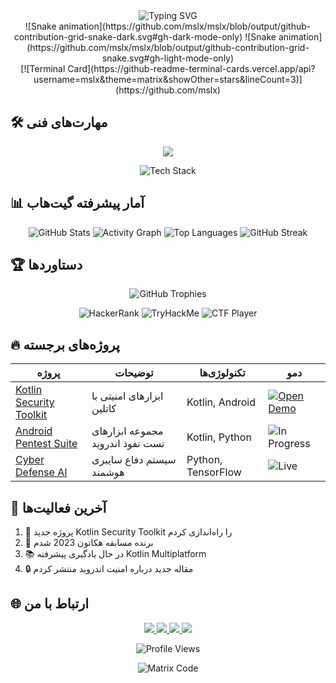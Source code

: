 <!-- هدر با انیمیشن تایپینگ پیشرفته -->
<div align="center">
  <img src="https://readme-typing-svg.demolab.com?font=Fira+Code&weight=700&size=30&duration=3000&pause=500&color=00FF00&center=true&vCenter=true&width=600&height=70&lines=%F0%9F%91%8B+%D8%B3%D9%84%D8%A7%D9%85%D8%8C+%D9%85%D9%86+mslx+%D9%87%D8%B3%D8%AA%D9%85!;%F0%9F%92%BB+%D8%AA%D9%88%D8%B3%D8%B9%D9%87%E2%80%8C%D8%AF%D9%87%D9%86%D8%AF%D9%87+%D9%86%D9%88%DA%AF%D8%B1%D8%A7%D9%86;%F0%9F%94%90+%D9%85%D8%AA%D8%AE%D8%B5%D8%B5+%D8%A7%D9%85%D9%86%DB%8C%D8%AA+%D8%B3%D8%A7%DB%8C%D8%A8%D8%B1%DB%8C;%F0%9F%A7%A1+%D8%A8%D8%B1%D9%86%D8%AF%D9%87+%D9%85%D8%B3%D8%A7%D8%A8%D9%82%D8%A7%D8%AA+%D9%87%DA%A9" alt="Typing SVG" />
</div>

<!-- مار افعی کانتریبوشن با رنگ‌های متغیر -->
<div align="center">
  ![Snake animation](https://github.com/mslx/mslx/blob/output/github-contribution-grid-snake-dark.svg#gh-dark-mode-only)
  ![Snake animation](https://github.com/mslx/mslx/blob/output/github-contribution-grid-snake.svg#gh-light-mode-only)
</div>

<!-- کارت 3D شبیه به ترمینال -->
<div align="center">
  [![Terminal Card](https://github-readme-terminal-cards.vercel.app/api?username=mslx&theme=matrix&showOther=stars&lineCount=3)](https://github.com/mslx)
</div>

## 🛠️ مهارت‌های فنی
<p align="center">
  <img src="https://skillicons.dev/icons?i=python,kotlin,java,js,ts,react,next,nodejs,androidstudio,html,css,tailwind,git,github,docker,linux,bash,vim,vscode,aws,azure,gcp,postgres,mongodb,redis,grafana&perline=8" />
</p>

<!-- نمودار حبابی مهارت‌ها -->
<div align="center">
  <img src="https://github-readme-tech-stack.vercel.app/api/cards?title=%F0%9F%9B%A0%20%D8%AA%DA%A9%D9%86%D9%88%D9%84%D9%88%DA%98%DB%8C&lineCount=2&theme=matrix&line1=python,kotlin,java,androidstudio,docker,kubernetes&line2=react,nextjs,nodejs,postgresql,mongodb,redis&hide_border=true" alt="Tech Stack" />
</div>

## 📊 آمار پیشرفته گیت‌هاب
<div align="center">
  <!-- آمار با تم ماتریکس -->
  <img src="https://github-readme-stats.vercel.app/api?username=mslx&show_icons=true&theme=matrix&include_all_commits=true&count_private=true" alt="GitHub Stats" />
  
  <!-- خط زمانی فعالیت -->
  <img src="https://github-readme-activity-graph.vercel.app/graph?username=mslx&theme=react-dark&area=true&hide_border=true&custom_title=%F0%9F%93%88%20%D9%81%D8%B9%D8%A7%D9%84%DB%8C%D8%AA%20%D8%A2%D8%AE%DB%8C%D8%B1" alt="Activity Graph" />
  
  <!-- بیشترین زبان‌های استفاده شده -->
  <img src="https://github-readme-stats.vercel.app/api/top-langs/?username=mslx&layout=compact&theme=matrix&langs_count=8&hide=html,css&card_width=300" alt="Top Languages" />
  
  <!-- استریک آمار -->
  <img src="https://streak-stats.demolab.com/?user=mslx&theme=matrix&hide_border=true&date_format=j%20M%5B%20Y%5D&ring=00FF00&fire=00FF00&currStreakLabel=00FF00" alt="GitHub Streak" />
</div>

## 🏆 دستاوردها
<div align="center">
  <!-- تروفی‌های گیت‌هاب -->
  <img src="https://github-profile-trophy.vercel.app/?username=mslx&theme=matrix&no-bg=true&no-frame=true&column=4&margin-w=15&margin-h=15" alt="GitHub Trophies" />
  
  <!-- نشان‌های دیجیتال -->
  ![HackerRank](https://img.shields.io/badge/-HackerRank-00FF00?style=flat&logo=HackerRank&logoColor=black)
  ![TryHackMe](https://img.shields.io/badge/-TryHackMe-00FF00?style=flat&logo=TryHackMe&logoColor=white)
  ![CTF Player](https://img.shields.io/badge/CTF%20Player-Red%20Team-00FF00?style=flat)
</div>

## 🔥 پروژه‌های برجسته
<div align="center">
  
  | پروژه | توضیحات | تکنولوژی‌ها | دمو |
  |-------|---------|-------------|-----|
  | [Kotlin Security Toolkit](https://github.com/mslx/kotlin-security) | ابزارهای امنیتی با کاتلین | Kotlin, Android | [![Open Demo](https://img.shields.io/badge/Demo-00FF00?style=flat)](https://example.com) |
  | [Android Pentest Suite](https://github.com/mslx/android-pentest) | مجموعه ابزارهای تست نفوذ اندروید | Kotlin, Python | ![In Progress](https://img.shields.io/badge/In%20Progress-FFA500?style=flat) |
  | [Cyber Defense AI](https://github.com/mslx/cyber-ai) | سیستم دفاع سایبری هوشمند | Python, TensorFlow | ![Live](https://img.shields.io/badge/Live-00FF00?style=flat) |

</div>

## 📝 آخرین فعالیت‌ها
<!--START_SECTION:activity-->
1. 🎉 پروژه جدید Kotlin Security Toolkit را راه‌اندازی کردم  
2. 🚀 برنده مسابقه هکاتون 2023 شدم  
3. 📚 در حال یادگیری پیشرفته Kotlin Multiplatform  
4. 🔒 مقاله جدید درباره امنیت اندروید منتشر کردم  
<!--END_SECTION:activity-->

## 🌐 ارتباط با من
<p align="center">
  <a href="https://t.me/mslx">
    <img src="https://img.shields.io/badge/Telegram-2CA5E0?style=for-the-badge&logo=telegram&logoColor=white&labelColor=000000" />
  </a>
  <a href="https://twitter.com/mslx">
    <img src="https://img.shields.io/badge/Twitter-1DA1F2?style=for-the-badge&logo=twitter&logoColor=white&labelColor=000000" />
  </a>
  <a href="mailto:mslx@protonmail.com">
    <img src="https://img.shields.io/badge/ProtonMail-8B89CC?style=for-the-badge&logo=protonmail&logoColor=white&labelColor=000000" />
  </a>
  <a href="https://linkedin.com/in/mslx">
    <img src="https://img.shields.io/badge/LinkedIn-0077B5?style=for-the-badge&logo=linkedin&logoColor=white&labelColor=000000" />
  </a>
</p>

<div align="center">
  <!-- شمارنده بازدید با انیمیشن -->
  <img src="https://count.getloli.com/get/@mslx?theme=moebooru" alt="Profile Views" />
  
  <!-- انیمیشن پایانی -->
  ![Matrix Code](https://raw.githubusercontent.com/mslx/mslx/main/assets/matrix.gif)
</div>
